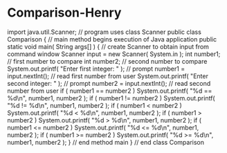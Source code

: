 # Comparison-Henry
import java.util.Scanner; // program uses class Scanner public class Comparison {     // main method begins execution of Java application     public static void main( String args[] )     {         // create Scanner to obtain input from command window         Scanner input = new Scanner( System.in );         int number1; // first number to compare         int number2; // second number to compare          System.out.printf( "Enter first integer: " ); // prompt         number1 = input.nextInt(); // read first number from user          System.out.printf( "Enter second integer: " ); // prompt         number2 = input.nextInt(); // read second number from user          if ( number1 == number2 )             System.out.printf( "%d == %d\n", number1, number2 );         if ( number1 != number2 )             System.out.printf( "%d != %d\n", number1, number2 );         if ( number1 &lt; number2 )             System.out.printf( "%d &lt; %d\n", number1, number2 );         if ( number1 > number2 )             System.out.printf( "%d > %d\n", number1, number2 );         if ( number1 &lt;= number2 )             System.out.printf( "%d &lt;= %d\n", number1, number2 );         if ( number1 >= number2 )             System.out.printf( "%d >= %d\n", number1, number2 );     }     // end method main } // end class Comparison
